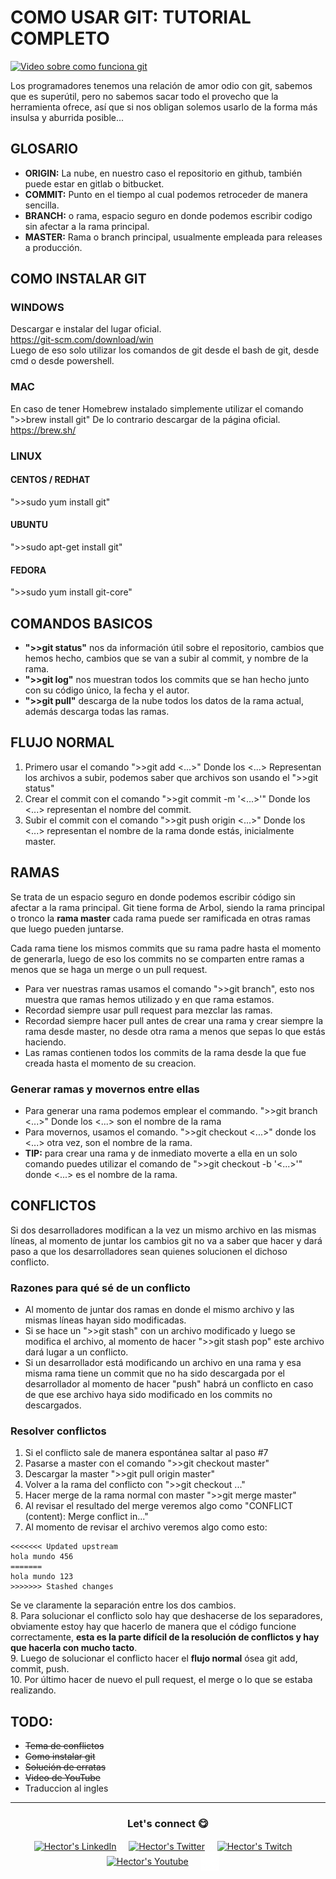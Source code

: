 # COMO USAR GIT: TUTORIAL COMPLETO
[![Video sobre como funciona git](https://img.youtube.com/vi/rJRq7U95o8s/0.jpg)](https://www.youtube.com/watch?v=rJRq7U95o8s)

Los programadores tenemos una relación de amor odio con git, sabemos que es superútil, pero no sabemos sacar todo el provecho que la herramienta ofrece, así que si nos obligan solemos usarlo de la forma más insulsa y aburrida posible...

## GLOSARIO
* <b>ORIGIN:</b> La nube, en nuestro caso el repositorio en github, también puede estar en gitlab o bitbucket.
* <b>COMMIT:</b> Punto en el tiempo al cual podemos retroceder de manera sencilla.
* <b>BRANCH:</b> o rama, espacio seguro en donde podemos escribir codigo sin afectar a la rama principal.
* <b>MASTER:</b> Rama o branch principal, usualmente empleada para releases a producción.

## COMO INSTALAR GIT

### WINDOWS
Descargar e instalar del lugar oficial.</br>
https://git-scm.com/download/win </br>
Luego de eso solo utilizar los comandos de git desde el bash de git, desde cmd o desde powershell.

### MAC
En caso de tener Homebrew instalado simplemente utilizar el comando  </br>
">>brew install git"
De lo contrario descargar de la página oficial. </br>
https://brew.sh/ </br>
### LINUX
#### CENTOS / REDHAT
">>sudo yum install git"
#### UBUNTU
">>sudo apt-get install git"
#### FEDORA
">>sudo yum install git-core"

## COMANDOS BASICOS
* <b>">>git status"</b> nos da información útil sobre el repositorio, cambios que hemos hecho, cambios que se van a subir al commit, y nombre de la rama.
* <b>">>git log"</b> nos muestran todos los commits que se han hecho junto con su código único, la fecha y el autor.
* <b>">>git pull"</b> descarga de la nube todos los datos de la rama actual, además descarga todas las ramas.
## FLUJO NORMAL
1. Primero usar el comando 
">>git add <...>" Donde los <...> Representan los archivos a subir, podemos saber que archivos son usando el ">>git status"
2. Crear el commit con el comando 
">>git commit -m '<...>'" Donde los <...> representan el nombre del commit. 
3. Subir el commit con el comando 
">>git push origin <...>" Donde los <...> representan el nombre de la rama donde estás, inicialmente master. 

## RAMAS

Se trata de un espacio seguro en donde podemos escribir código sin afectar a la rama principal. Git tiene forma de Arbol, siendo la rama principal o tronco la <b>rama master</b> cada rama puede ser ramificada en otras ramas que luego pueden juntarse. 

Cada rama tiene los mismos commits que su rama padre hasta el momento de generarla, luego de eso los commits no se comparten entre ramas a menos que se haga un merge o un pull request.
* Para ver nuestras ramas usamos el comando
">>git branch", esto nos muestra que ramas hemos utilizado y en que rama estamos.
* Recordad siempre usar pull request para mezclar las ramas.
* Recordad siempre hacer pull antes de crear una rama y crear siempre la rama desde master, no desde otra rama a menos que sepas lo que estás haciendo.
* Las ramas contienen todos los commits de la rama desde la que fue creada hasta el momento de su creacion.


### Generar ramas y movernos entre ellas
* Para generar una rama podemos emplear el commando.
">>git branch <...>" Donde los  <...> son el nombre de la rama
* Para movernos, usamos el comando.
">>git checkout <...>" donde los <...> otra vez, son el nombre de la rama.
* <b>TIP:</b> para crear una rama y de inmediato moverte a ella en un solo comando puedes utilizar el comando de ">>git checkout -b '<...>'" donde <...> es el nombre de la rama.

## CONFLICTOS
Si dos desarrolladores modifican a la vez un mismo archivo en las mismas líneas, al momento de juntar los cambios git no va a saber que hacer y dará paso a que los desarrolladores sean quienes solucionen el dichoso conflicto.

### Razones para qué sé de un conflicto
* Al momento de juntar dos ramas en donde el mismo archivo y las mismas líneas hayan sido modificadas.
* Si se hace un ">>git stash" con un archivo modificado y luego se modifica el archivo, al momento de hacer ">>git stash pop" este archivo dará lugar a un conflicto.
* Si un desarrollador está modificando un archivo en una rama y esa misma rama tiene un commit que no ha sido descargada por el desarrollador al momento de hacer "push" habrá un conflicto en caso de que ese archivo haya sido modificado en los commits no descargados. 
### Resolver conflictos
1. Si el conflicto sale de manera espontánea saltar al paso #7
2. Pasarse a master con el comando ">>git checkout master"
3. Descargar la master ">>git pull origin master"
4. Volver a la rama del conflicto con ">>git checkout ..."
5. Hacer merge de la rama normal con master ">>git merge master"
6. Al revisar el resultado del merge veremos algo como "CONFLICT (content): Merge conflict in..."
7. Al momento de revisar el archivo veremos algo como esto:
```
<<<<<<< Updated upstream
hola mundo 456 
=======
hola mundo 123
>>>>>>> Stashed changes
```
Se ve claramente la separación entre los dos cambios. </br>
8. Para solucionar el conflicto solo hay que deshacerse de los separadores, obviamente estoy hay que hacerlo de manera que el código funcione correctamente, **esta es la parte difícil de la resolución de conflictos y hay que hacerla con mucho tacto**.</br>
9. Luego de solucionar el conflicto hacer el **flujo normal** ósea git add, commit, push.</br>
10. Por último hacer de nuevo el pull request, el merge o lo que se estaba realizando.

## TODO: 
* ~~Tema de conflictos~~
* ~~Como instalar git~~
* ~~Solución de erratas~~
* ~~Video de YouTube~~
* Traduccion al ingles

<hr>
<div align="center">
<h3 align="center">Let's connect 😋</h3>
</div>
<p align="center">
<a href="https://www.linkedin.com/in/hector-pulido-17547369/" target="blank">
<img align="center" width="30px" alt="Hector's LinkedIn" src="https://www.vectorlogo.zone/logos/linkedin/linkedin-icon.svg"/></a> &nbsp; &nbsp;
<a href="https://twitter.com/Hector_Pulido_" target="blank">
<img align="center" width="30px" alt="Hector's Twitter" src="https://www.vectorlogo.zone/logos/twitter/twitter-official.svg"/></a> &nbsp; &nbsp;
<a href="https://www.twitch.tv/hector_pulido_" target="blank">
<img align="center" width="30px" alt="Hector's Twitch" src="https://www.vectorlogo.zone/logos/twitch/twitch-icon.svg"/></a> &nbsp; &nbsp;
<a href="https://www.youtube.com/channel/UCS_iMeH0P0nsIDPvBaJckOw" target="blank">
<img align="center" width="30px" alt="Hector's Youtube" src="https://www.vectorlogo.zone/logos/youtube/youtube-icon.svg"/></a> &nbsp; &nbsp;
<a href="https://pequesoft.net/" target="blank">
<img align="center" width="30px" alt="Pequesoft website" src="https://github.com/HectorPulido/HectorPulido/blob/master/img/pequesoft-favicon.png?raw=true"/></a> &nbsp; &nbsp;
